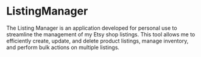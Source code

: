# ListingManager
The Listing Manager is an application developed for personal use to streamline the management of my Etsy shop listings. This tool allows me to efficiently create, update, and delete product listings, manage inventory, and perform bulk actions on multiple listings.
